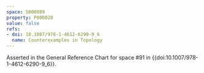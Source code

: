 ```yaml
---
space: S000089
property: P000028
value: false
refs:
- doi: 10.1007/978-1-4612-6290-9_6
  name: Counterexamples in Topology
---
```


Asserted in the General Reference Chart for space #91 in
{{doi:10.1007/978-1-4612-6290-9_6}}.
